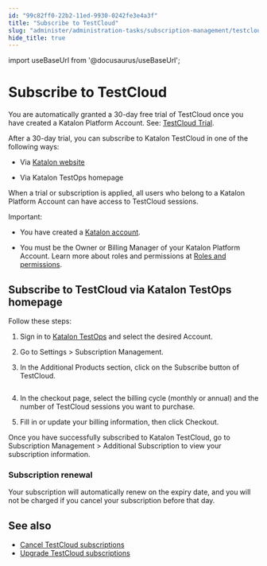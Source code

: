```yaml
---
id: "99c82ff0-22b2-11ed-9930-0242fe3e4a3f"
title: "Subscribe to TestCloud"
slug: "administer/administration-tasks/subscription-management/testcloud-subscription/subscribe-to-testcloud"
hide_title: true
---
```

import useBaseUrl from '@docusaurus/useBaseUrl';


# <a id="id" class="anchor_top_offset"/><a id="ariaid-title1" class="anchor_top_offset"/>Subscribe to TestCloud

<p xmlns="http://www.w3.org/1999/xhtml" className="p">You are automatically granted a 30-day free trial of   TestCloud once you have created a <span className="ph">Katalon Platform</span> Account. See: <a className="xref" href="/docs/administer/katalon-platform-packages/testcloud-feature-comparison#id_2">TestCloud     Trial</a>.</p> 
<div xmlns="http://www.w3.org/1999/xhtml" className="p">After a 30-day trial, you can subscribe to <span className="ph">Katalon TestCloud</span> in
  one of the following ways: <ul className="ul"><li className="li"><p className="p">Via <a className="xref j-external-link" href="https://katalon.com/pricing/" target="_blank">Katalon website</a></p></li><li className="li"><p className="p">Via <span className="ph">Katalon TestOps</span> homepage</p></li></ul></div>
<p xmlns="http://www.w3.org/1999/xhtml" className="p">When a trial or subscription is applied, all users who belong to a <span className="ph">Katalon Platform</span> Account can have access to <span className="ph">TestCloud</span> sessions.</p> 
<div xmlns="http://www.w3.org/1999/xhtml" className="note important note_important"><span className="note__title">Important:</span> 
  <ul className="ul"><li className="li"><p className="p">You have created a <a className="xref j-external-link" href="https://www.katalon.com/sign-up/" target="_blank">Katalon account</a>. </p></li><li className="li"><p className="p">You
        must be the Owner or Billing Manager of your <span className="ph">Katalon Platform</span> Account.
        Learn more about roles and permissions at <a className="xref" href="/docs/administer/administration-roles/administrative-roles-and-permissions">Roles
          and permissions</a>.</p></li></ul>
</div>

## <a id="id_4" class="anchor_top_offset"/>Subscribe to <span xmlns="http://www.w3.org/1999/xhtml" className="ph">TestCloud</span>  via <span xmlns="http://www.w3.org/1999/xhtml" className="ph">Katalon TestOps</span>  homepage

<p xmlns="http://www.w3.org/1999/xhtml" className="p">Follow these steps:</p> 
<ol xmlns="http://www.w3.org/1999/xhtml" className="ol"><li className="li">     <p className="p">Sign in to <a className="xref j-external-link" href="https://testops.katalon.io/login" target="_blank">Katalon         TestOps</a> and select the desired Account.</p>   </li><li className="li">     <p className="p">Go to <span className="ph uicontrol">Settings</span> &gt; <span className="ph uicontrol">Subscription         Management</span>.</p>   </li><li className="li">     <p className="p">In the <span className="ph uicontrol">Additional Products</span> section, click on the <span className="ph uicontrol">Subscribe</span> button of TestCloud.</p><p className="p"><img className="image" width={700} src={useBaseUrl("/0c3a5de0-34da-11ed-9930-0242fe3e4a3f.png")} alt /></p></li><li className="li"><p className="p">In the checkout page, select the billing cycle (monthly or annual) and the number of <span className="ph">TestCloud</span> sessions you want to purchase.</p>   </li><li className="li"><p className="p">Fill in or update your billing information, then click <span className="ph uicontrol">Checkout</span>.</p></li></ol> 
<p xmlns="http://www.w3.org/1999/xhtml" className="p">Once you have successfully subscribed to <span className="ph">Katalon TestCloud</span>, go to  <span className="ph uicontrol">Subscription Management</span>  &gt; <span className="ph uicontrol">Additional Subscription</span> to view your subscription information.</p> 
      

### <a id="id_6" class="anchor_top_offset"/>Subscription renewal

      
        
<p xmlns="http://www.w3.org/1999/xhtml" className="p">Your subscription will automatically renew on the expiry date,   and you will not be charged if you cancel your subscription before   that day.</p> 
      
    
    

## <a id="id_7" class="anchor_top_offset"/>See also

    
      
<ul xmlns="http://www.w3.org/1999/xhtml" className="ul">   <li className="li">     <a className="xref" href="/docs/administer/administration-tasks/subscription-management/testcloud-subscription/cancel-testcloud-subscriptions">Cancel       TestCloud subscriptions</a>   </li>   <li className="li">     <a className="xref" href="/docs/administer/administration-tasks/subscription-management/testcloud-subscription/upgrade-testcloud-subscriptions">Upgrade       TestCloud subscriptions</a>   </li> </ul> 
    
  
